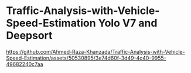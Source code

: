 # Traffic-Analysis-with-Vehicle-Speed-Estimation Yolo V7 and Deepsort






https://github.com/Ahmed-Raza-Khanzada/Traffic-Analysis-with-Vehicle-Speed-Estimation/assets/50530895/3e74d60f-3d49-4c40-9955-49682240c7aa

